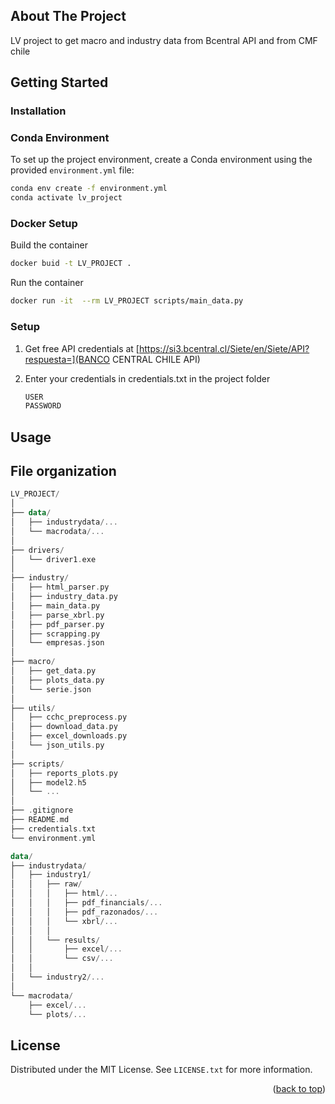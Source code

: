 


<!-- ABOUT THE PROJECT -->
## About The Project
LV project to get macro and industry data from Bcentral API and from CMF chile


<!-- GETTING STARTED -->
## Getting Started


### Installation
### Conda Environment

To set up the project environment, create a Conda environment using the provided `environment.yml` file:

```bash
conda env create -f environment.yml
conda activate lv_project
```

### Docker Setup
Build the container
```bash
docker buid -t LV_PROJECT . 
```

Run the container
```bash
docker run -it  --rm LV_PROJECT scripts/main_data.py 
```

### Setup

1. Get free API credentials at [https://si3.bcentral.cl/Siete/en/Siete/API?respuesta=](BANCO CENTRAL CHILE API)
   
2. Enter your credentials in credentials.txt in the project folder
   ```js
   USER
   PASSWORD
   ```



<!-- USAGE EXAMPLES -->
## Usage



<!-- ROADMAP -->
## File organization
```kotlin
LV_PROJECT/
│
├── data/
│   ├── industrydata/...
│   └── macrodata/...
│   
├── drivers/
│   └── driver1.exe
│ 
├── industry/
│   ├── html_parser.py
│   ├── industry_data.py
│   ├── main_data.py
│   ├── parse_xbrl.py
│   ├── pdf_parser.py
│   ├── scrapping.py
│   └── empresas.json
│
├── macro/
│   ├── get_data.py
│   ├── plots_data.py
│   └── serie.json
│
├── utils/
│   ├── cchc_preprocess.py
│   ├── download_data.py
│   ├── excel_downloads.py
│   └── json_utils.py
│  
├── scripts/
│   ├── reports_plots.py
│   ├── model2.h5
│   └── ...
│ 
├── .gitignore
├── README.md
├── credentials.txt
└── environment.yml
```


```kotlin
data/
├── industrydata/
│   ├── industry1/
│   │   ├── raw/
│   │   │   ├── html/...
│   │   │   ├── pdf_financials/...
│   │   │   ├── pdf_razonados/...
│   │   │   └── xbrl/...
│   │   │
│   │   └── results/
│   │       ├── excel/...
│   │       └── csv/...
│   │
│   └── industry2/...
│
└── macrodata/
    ├── excel/...
    └── plots/...
```


<!-- LICENSE -->
## License

Distributed under the MIT License. See `LICENSE.txt` for more information.

<p align="right">(<a href="#readme-top">back to top</a>)</p>




